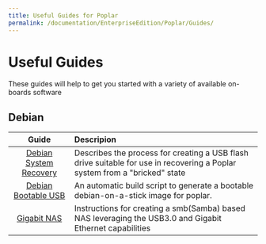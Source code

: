 ```yaml
---
title: Useful Guides for Poplar
permalink: /documentation/EnterpriseEdition/Poplar/Guides/
---
```

# Useful Guides

These guides will help to get you started with a variety of available on-boards software

## Debian

| Guide                                                                                                         | Descripion                                                                                                                 |
|:-------------------------------------------------------------------------------------------------------------:|:---------------------------------------------------------------------------------------------------------------------------|
| [Debian System Recovery](https://github.com/96boards-poplar/Documentation/blob/master/recovery.md)  | Describes the process for creating a USB flash drive suitable for use in recovering a Poplar system from a "bricked" state |
| [Debian Bootable USB](https://github.com/daniel-thompson/poplar-usbstick)                                     | An automatic build script to generate a bootable debian-on-a-stick image for poplar.                                       |
| [Gigabit NAS](gigabit-nas.md)                                                                                 | Instructions for creating a smb(Samba) based NAS leveraging the USB3.0 and Gigabit Ethernet capabilities                   |
